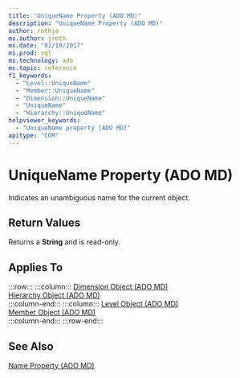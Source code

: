 ```yaml
---
title: "UniqueName Property (ADO MD)"
description: "UniqueName Property (ADO MD)"
author: rothja
ms.author: jroth
ms.date: "01/19/2017"
ms.prod: sql
ms.technology: ado
ms.topic: reference
f1_keywords:
  - "Level::UniqueName"
  - "Member::UniqueName"
  - "Dimension::UniqueName"
  - "UniqueName"
  - "Hierarchy::UniqueName"
helpviewer_keywords:
  - "UniqueName property [ADO MD]"
apitype: "COM"
---
```

# UniqueName Property (ADO MD)
Indicates an unambiguous name for the current object.  
  
## Return Values  
 Returns a **String** and is read-only.  
  
## Applies To  
  
:::row:::
    :::column:::
        [Dimension Object (ADO MD)](./dimension-object-ado-md.md)  
        [Hierarchy Object (ADO MD)](./hierarchy-object-ado-md.md)  
    :::column-end:::
    :::column:::
        [Level Object (ADO MD)](./level-object-ado-md.md)  
        [Member Object (ADO MD)](./member-object-ado-md.md)  
    :::column-end:::
:::row-end:::

## See Also  
 [Name Property (ADO MD)](./name-property-ado-md.md)